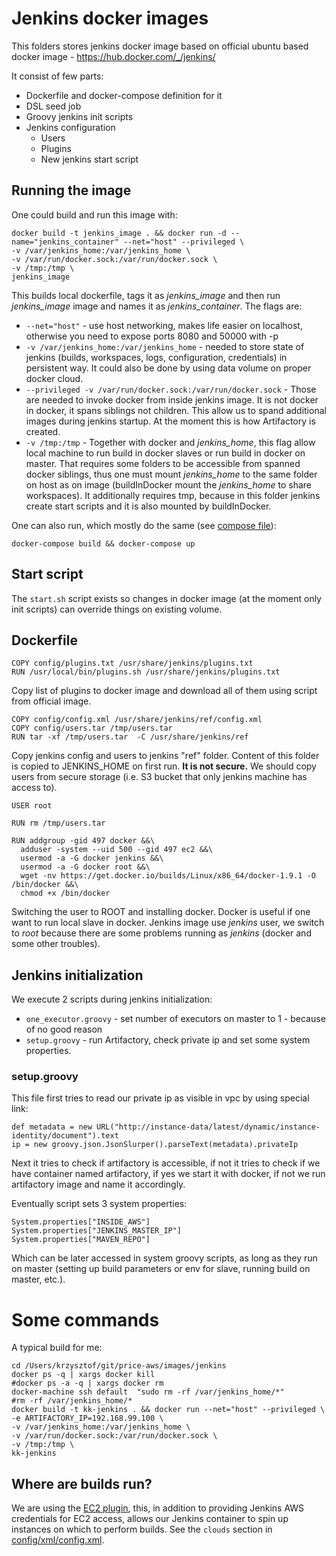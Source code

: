 # Jenkins docker images

This folders stores jenkins docker image based on official ubuntu based docker image -
https://hub.docker.com/_/jenkins/

It consist of few parts:
- Dockerfile and docker-compose definition for it
- DSL seed job
- Groovy jenkins init scripts
- Jenkins configuration
  - Users
  - Plugins
  - New jenkins start script

## Running the image

One could build and run this image with:

```
docker build -t jenkins_image . && docker run -d --name="jenkins_container" --net="host" --privileged \
-v /var/jenkins_home:/var/jenkins_home \
-v /var/run/docker.sock:/var/run/docker.sock \
-v /tmp:/tmp \
jenkins_image
```

This builds local dockerfile, tags it as *jenkins_image* and then run *jenkins_image* image and names it as *jenkins_container*. The flags are:
- `--net="host"` - use host networking, makes life easier on localhost, otherwise you need to expose ports 8080 and 50000 with -p
- `-v /var/jenkins_home:/var/jenkins_home` - needed to store state of jenkins (builds, workspaces, logs, configuration, credentials) in persistent way. It could also be done by using data volume on proper docker cloud.
- `--privileged -v /var/run/docker.sock:/var/run/docker.sock` - Those are needed to invoke docker from inside jenkins image. It is not docker in docker, it spans siblings not children. This allow us to spand additional images during jenkins startup. At the moment this is how Artifactory is created.
- `-v /tmp:/tmp` - Together with docker and *jenkins_home*, this flag allow local machine  to run build in docker slaves or run build in docker on master. That requires some folders to be accessible from spanned docker siblings, thus one must mount *jenkins_home* to the same folder on host as on image (buildInDocker mount the *jenkins_home* to share workspaces). It additionally requires tmp, because in this folder jenkins create start scripts and it is also mounted by buildInDocker.

One can also run, which mostly do the same (see [compose file](docker-compose.yml)):
```
docker-compose build && docker-compose up
```


## Start script

The `start.sh` script exists so changes in docker image (at the moment only init scripts) can override things on existing volume.

## Dockerfile

```
COPY config/plugins.txt /usr/share/jenkins/plugins.txt
RUN /usr/local/bin/plugins.sh /usr/share/jenkins/plugins.txt
```

Copy list of plugins to docker image and download all of them using script from official image.

```
COPY config/config.xml /usr/share/jenkins/ref/config.xml
COPY config/users.tar /tmp/users.tar
RUN tar -xf /tmp/users.tar  -C /usr/share/jenkins/ref
```

Copy jenkins config and users to jenkins "ref" folder. Content of this folder is copied to JENKINS_HOME on first run. **It is not secure.** We should copy users from secure storage (i.e. S3 bucket that only jenkins machine has access to).

```
USER root

RUN rm /tmp/users.tar

RUN addgroup -gid 497 docker &&\
  adduser -system --uid 500 --gid 497 ec2 &&\
  usermod -a -G docker jenkins &&\
  usermod -a -G docker root &&\
  wget -nv https://get.docker.io/builds/Linux/x86_64/docker-1.9.1 -O /bin/docker &&\
  chmod +x /bin/docker
```

Switching the user to ROOT and installing docker. Docker is useful if one want to run local slave in docker. Jenkins image use *jenkins* user, we switch to *root* because there are some problems running as *jenkins* (docker and some other troubles).

## Jenkins initialization

We execute 2 scripts during jenkins initialization:
- `one_executor.groovy` - set number of executors on master to 1 - because of no good reason
- `setup.groovy` - run Artifactory, check private ip and set some system properties.

### setup.groovy

This file first tries to read our private ip as visible in vpc by using special link:

```
def metadata = new URL("http://instance-data/latest/dynamic/instance-identity/document").text
ip = new groovy.json.JsonSlurper().parseText(metadata).privateIp
```

Next it tries to check if artifactory is accessible, if not it tries to check if we have container
named artifactory, if yes we start it with docker, if not we run artifactory image and name it accordingly.

Eventually script sets 3 system properties:

```
System.properties["INSIDE_AWS"]
System.properties["JENKINS_MASTER_IP"]
System.properties["MAVEN_REPO"]
```

Which can be later accessed in system groovy scripts, as long as they run on master (setting up build parameters or env for slave, running build on master, etc.).

# Some commands

A typical build for me:

```
cd /Users/krzysztof/git/price-aws/images/jenkins
docker ps -q | xargs docker kill
#docker ps -a -q | xargs docker rm
docker-machine ssh default  "sudo rm -rf /var/jenkins_home/*"
#rm -rf /var/jenkins_home/*
docker build -t kk-jenkins . && docker run --net="host" --privileged \
-e ARTIFACTORY_IP=192.168.99.100 \
-v /var/jenkins_home:/var/jenkins_home \
-v /var/run/docker.sock:/var/run/docker.sock \
-v /tmp:/tmp \
kk-jenkins
```

## Where are builds run?

We are using the [EC2 plugin][ec2-plugin], this, in addition to
providing Jenkins AWS credentials for EC2 access, allows our Jenkins
container to spin up instances on which to perform builds. See the
`clouds` section in [config/xml/config.xml](config/xml/config.xml).

[ec2-plugin]: https://wiki.jenkins-ci.org/display/JENKINS/Amazon+EC2+Plugin
